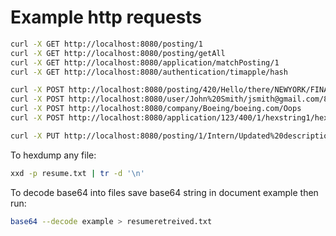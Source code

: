 # Example http requests

```bash
curl -X GET http://localhost:8080/posting/1
curl -X GET http://localhost:8080/posting/getAll
curl -X GET http://localhost:8080/application/matchPosting/1
curl -X GET http://localhost:8080/authentication/timapple/hash

curl -X POST http://localhost:8080/posting/420/Hello/there/NEWYORK/FINANCE/INTERNSHIP
curl -X POST http://localhost:8080/user/John%20Smith/jsmith@gmail.com/8773934448/BACHELORS/Am%20engineer%20pls%20hire.
curl -X POST http://localhost:8080/company/Boeing/boeing.com/Oops
curl -X POST http://localhost:8080/application/123/400/1/hexstring1/hexstring2  --hex string MUST be even numbers of chars. Use hex representation of a file.    

curl -X PUT http://localhost:8080/posting/1/Intern/Updated%20description./NEWYORK/FINANCE/ENTRYLEVEL
```

To hexdump any file:
```bash
xxd -p resume.txt | tr -d '\n'
```
To decode base64 into files save base64 string in document example then run:   
```bash
base64 --decode example > resumeretreived.txt   
```
